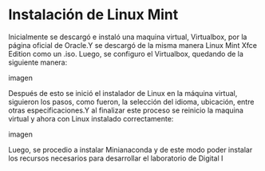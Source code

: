 # Instalación de Linux Mint 
Inicialmente se descargó e instaló una maquina virtual, Virtualbox, por la página oficial de Oracle.Y se descargó de la misma manera Linux Mint Xfce Edition como un .iso.
Luego, se configuro el Virtualbox, quedando de la siguiente manera:

imagen

Después de esto se inició el instalador de Linux en la máquina virtual, siguieron los pasos, como fueron, la selección del idioma, ubicación, entre otras especificaciones.Y al finalizar este proceso se reinicio la maquina virtual y ahora con Linux instalado correctamente:

imagen

Luego, se procedio a instalar Minianaconda y de este modo poder instalar los recursos necesarios para desarrollar el laboratorio de Digital I
